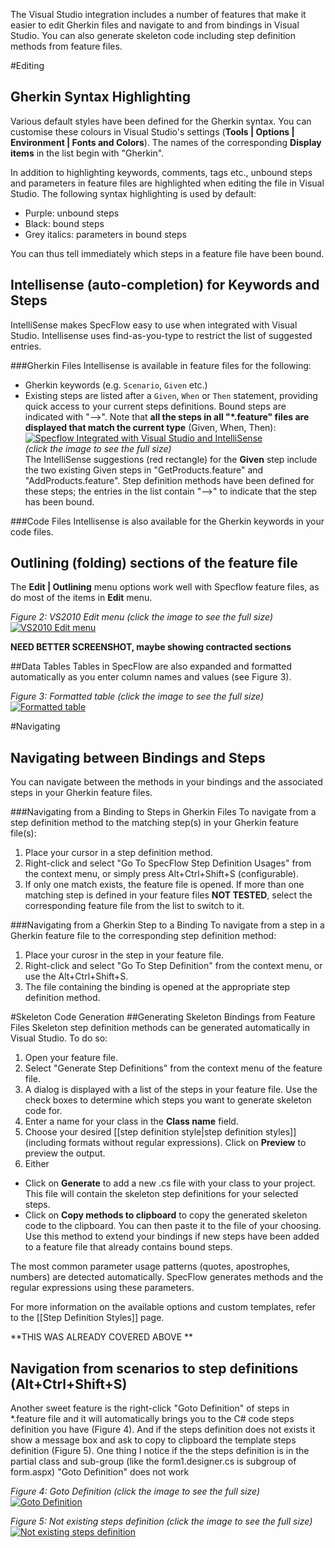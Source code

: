 The Visual Studio integration includes a number of features that make it easier to edit Gherkin files and navigate to and from bindings in Visual Studio. You can also generate skeleton code including step definition methods from feature files.

#Editing

## Gherkin Syntax Highlighting
Various default styles have been defined for the Gherkin syntax. You can customise these colours in Visual Studio's settings (**Tools | Options | Environment | Fonts and Colors**). The names of the corresponding **Display items** in the list begin with "Gherkin".

In addition to highlighting keywords, comments, tags etc., unbound steps and parameters in feature files are highlighted when editing the file in Visual Studio. The following syntax highlighting is used by default:
* Purple: unbound steps
* Black: bound steps
* Grey italics: parameters in bound steps

You can thus tell immediately which steps in a feature file have been bound.

## Intellisense (auto-completion) for Keywords and Steps
IntelliSense makes SpecFlow easy to use when integrated with Visual Studio. Intellisense uses find-as-you-type to restrict the list of suggested entries.

###Gherkin Files
Intellisense is available in feature files for the following:
* Gherkin keywords (e.g. `Scenario`, `Given` etc.)
* Existing steps are listed after a `Given`, `When` or `Then` statement, providing quick access to your current steps definitions. Bound steps are indicated with "-->". Note that **all the steps in all "*.feature" files are displayed that match the current type** (Given, When, Then):  
[![Specflow Integrated with Visual Studio and IntelliSense](http://i734.photobucket.com/albums/ww347/rommelmanalo/Specflow/IntilliSense.png) ](http://i734.photobucket.com/albums/ww347/rommelmanalo/Specflow/IntilliSense.png)  
_(click the image to see the full size)_  
The IntelliSense suggestions (red rectangle) for the **Given** step include the two existing Given steps in "GetProducts.feature" and "AddProducts.feature". Step definition methods have been defined for these steps; the entries in the list contain "-->" to indicate that the step has been bound.

###Code Files
Intellisense is also available for the Gherkin keywords in your code files.

## Outlining (folding) sections of the feature file
The **Edit | Outlining** menu options work well with Specflow feature files, as do most of the items in **Edit** menu.

_Figure 2: VS2010 Edit menu (click the image to see the full size)_
[![VS2010 Edit menu](http://i734.photobucket.com/albums/ww347/rommelmanalo/Specflow/Outlining.png)](http://i734.photobucket.com/albums/ww347/rommelmanalo/Specflow/Outlining.png)

**NEED BETTER SCREENSHOT, maybe showing contracted sections**

##Data Tables
Tables in SpecFlow are also expanded and formatted automatically as you enter column names and values (see Figure 3). 

_Figure 3: Formatted table (click the image to see the full size)_
[![Formatted table](http://i734.photobucket.com/albums/ww347/rommelmanalo/Specflow/FormattedTable.png)](http://i734.photobucket.com/albums/ww347/rommelmanalo/Specflow/FormattedTable.png)

#Navigating

## Navigating between Bindings and Steps 
You can navigate between the methods in your bindings and the associated steps in your Gherkin feature files. 

###Navigating from a Binding to Steps in Gherkin Files
To navigate from a step definition method to the matching step(s) in your Gherkin feature file(s):  

1. Place your cursor in a step definition method. 
1. Right-click and select "Go To SpecFlow Step Definition Usages" from the context menu, or simply press Alt+Ctrl+Shift+S (configurable). 
1. If only one match exists, the feature file is opened. If more than one matching step is defined in your feature files **NOT TESTED**, select the corresponding feature file from the list to switch to it.

###Navigating from a Gherkin Step to a Binding
To navigate from a step in a Gherkin feature file to the corresponding step definition method: 

1. Place your curosr in the step in your feature file.
1. Right-click and select "Go To Step Definition" from the context menu, or use the Alt+Ctrl+Shift+S.
1. The file containing the binding is opened at the appropriate step definition method.

#Skeleton Code Generation
##Generating Skeleton Bindings from Feature Files
Skeleton step definition methods can be generated automatically in Visual Studio. To do so:

1. Open your feature file.
1. Select "Generate Step Definitions" from the context menu of the feature file. 
1. A dialog is displayed with a list of the steps in your feature file. Use the check boxes to determine which steps you want to generate skeleton code for.
1. Enter a name for your class in the **Class name** field.
1. Choose your desired [[step definition style|step definition styles]] (including formats without regular expressions). Click on **Preview** to preview the output.
1. Either  
  * Click on **Generate** to add a new .cs file with your class to your project. This file will contain the skeleton step definitions for your selected steps.  
  * Click on **Copy methods to clipboard** to copy the generated skeleton code to the clipboard. You can then paste it to the file of your choosing. Use this method to extend your bindings if new steps have been added to a feature file that already contains bound steps.

The most common parameter usage patterns (quotes, apostrophes, numbers) are detected automatically. SpecFlow generates methods and the regular expressions using these parameters. 

For more information on the available options and custom templates, refer to the [[Step Definition Styles]] page.


**THIS WAS ALREADY COVERED ABOVE **
## Navigation from scenarios to step definitions (Alt+Ctrl+Shift+S)
Another sweet feature is the right-click "Goto Definition" of steps in *.feature file and it will automatically brings you to the C# code steps definition you have (Figure 4). And if the steps definition does not exists it show a message box and ask to copy to clipboard the template steps definition (Figure 5). One thing I notice if the the steps definition is in the partial class and sub-group (like the form1.designer.cs is subgroup of form.aspx) "Goto Definition" does not work


_Figure 4: Goto Definition (click the image to see the full size)_
[![Goto Definition](http://i734.photobucket.com/albums/ww347/rommelmanalo/Specflow/GotoDefinition.png)](http://i734.photobucket.com/albums/ww347/rommelmanalo/Specflow/GotoDefinition.png)


_Figure 5: Not existing steps definition (click the image to see the full size)_
[![Not existing steps definition](http://i734.photobucket.com/albums/ww347/rommelmanalo/Specflow/NotExistingDefinition.png)](http://i734.photobucket.com/albums/ww347/rommelmanalo/Specflow/NotExistingDefinition.png)



